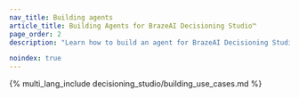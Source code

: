 ```yaml
---
nav_title: Building agents
article_title: Building Agents for BrazeAI Decisioning Studio™
page_order: 2
description: "Learn how to build an agent for BrazeAI Decisioning Studio™, so you can automate personalized experimentation and optimize outcomes like conversions, retention, or revenue&#8212;without manual A/B testing."

noindex: true
---
```


{% multi_lang_include decisioning_studio/building_use_cases.md %}
